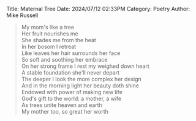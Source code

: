 Title: Maternal Tree
Date: 2024/07/12 02:33PM
Category: Poetry
Author: Mike Russell

> My mom's like a tree<br>
> Her fruit nourishes me<br>
> She shades me from the heat<br>
> In her bosom I retreat<br>
> Like leaves her hair surrounds her face<br>
> So soft and soothing her embrace<br>
> On her strong frame I rest my weighed down heart<br>
> A stable foundation she'll never depart<br>
> The deeper I look the more complex her design<br>
> And in the morning light her beauty doth shine<br>
> Endowed with power of making new life<br>
> God's gift to the world: a mother, a wife<br>
> As trees unite heaven and earth<br>
> My mother too, so great her worth
